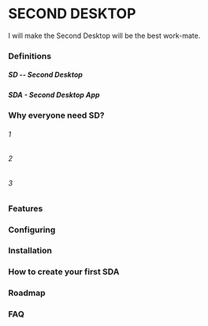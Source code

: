 # SECOND DESKTOP
I will make the Second Desktop will be the best work-mate.
### Definitions
##### SD -- Second Desktop
##### SDA - Second Desktop App

### Why everyone need SD?
###### 1
###### 2
###### 3

### Features

### Configuring

### Installation

### How to create your first SDA

### Roadmap

### FAQ

